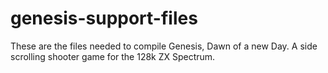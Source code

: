 # genesis-support-files

These are the files needed to compile Genesis, Dawn of a new Day.
A side scrolling shooter game for the 128k ZX Spectrum.
